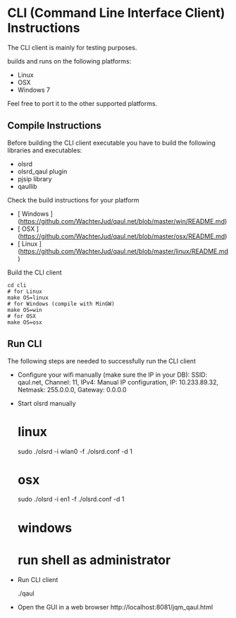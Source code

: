 CLI (Command Line Interface Client) Instructions
================================================

The CLI client is mainly for testing purposes.

builds and runs on the following platforms:
* Linux
* OSX
* Windows 7

Feel free to port it to the other supported platforms.


Compile Instructions
--------------------

Before building the CLI client executable you have to build the following 
libraries and executables:
* olsrd
* olsrd_qaul plugin
* pjsip library
* qaullib

Check the build instructions for your platform 
* [ Windows ] (https://github.com/WachterJud/qaul.net/blob/master/win/README.md)
* [ OSX ]     (https://github.com/WachterJud/qaul.net/blob/master/osx/README.md)
* [ Linux ]   (https://github.com/WachterJud/qaul.net/blob/master/linux/README.md)


Build the CLI client

    cd cli
    # for Linux
    make OS=linux
    # for Windows (compile with MinGW)
    make OS=win
    # for OSX
    make OS=osx


Run CLI
-------

The following steps are needed to successfully run the CLI client

* Configure your wifi manually (make sure the IP in your DB):
  SSID: qaul.net, 
  Channel: 11, 
  IPv4: Manual IP configuration, 
  IP: 10.233.89.32, 
  Netmask: 255.0.0.0, 
  Gateway: 0.0.0.0 
* Start olsrd manually

    # linux
    sudo ./olsrd -i wlan0 -f ./olsrd.conf -d 1
    # osx
    sudo ./olsrd -i en1 -f ./olsrd.conf -d 1
    # windows 
    # run shell as administrator

* Run CLI client

    ./qaul

* Open the GUI in a web browser 
  http://localhost:8081/jqm_qaul.html


